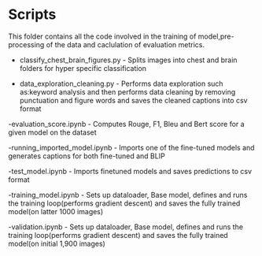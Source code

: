 # Scripts

This folder contains all the code involved in the training of model,pre-processing of the data and caclulation of evaluation metrics.

- classify_chest_brain_figures.py - Splits images into chest and brain folders for hyper specific classification

- data_exploration_cleaning.py - Performs data exploration such as:keyword analysis and then performs data cleaning by removing punctuation and figure words and saves the cleaned captions into csv format


-evaluation_score.ipynb - Computes Rouge, F1, Bleu and Bert score for a given model on the dataset


-running_imported_model.ipynb - Imports one of the fine-tuned models and generates captions for both fine-tuned and BLIP


-test_model.ipynb - Imports finetuned models and saves predictions to csv format


-training_model.ipynb - Sets up dataloader, Base model, defines and runs the training loop(performs gradient descent) and saves the fully trained model(on latter 1000 images)


-validation.ipynb - Sets up dataloader, Base model, defines and runs the training loop(performs gradient descent) and saves the fully trained model(on initial 1,900 images)
